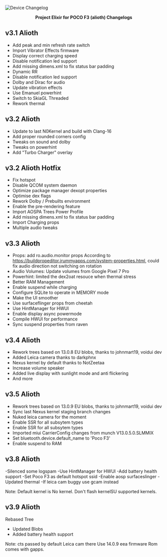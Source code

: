 ![Device Changelog](https://i.imgur.com/C0Wcdr5.png)
<p align="center">
<b>Project Elixir for POCO F3 (alioth) Changelogs</b>
</p>
  
## v3.1 Alioth

- Add peak and min refresh rate switch
- Import Vibrator Effects firmware
- Display correct charging speed
- Disable notification led support
- Add missing dimens.xml to fix status bar padding
- Dynamic RR
- Disable notification led support
- Dolby and Dirac for audio
- Update vibration effects
- Use Emanuel powerhint
- Switch to SkiaGL Threaded
- Rework thermal

## v3.2 Alioth

- Update to last N0Kernel and build with Clang-16
- Add proper rounded corners config 
- Tweaks on sound and dolby
- Tweaks on powerhint
- Add "Turbo Charger" overlay

## v3.2 Alioth Hotfix

- Fix hotspot
- Disable QCOM system daemon
- Optimize package manager dexopt properties
- Optimise dex flags
- Rework Dolby / Prebuilts environment
- Enable the pre-rendering feature
- Import AOSPA Trees Power Profile
- Add missing dimens.xml to fix status bar padding
- Import Charging props
- Multiple audio tweaks

## v3.3 Alioth

- Props: add ro.audio.monitor props According to https://buildpropeditor.jrummyapps.com/system-properties.html, could fix audio direction not switching on rotation
- Audio Volumes: Update volumes from Google Pixel 7 Pro
- Powerhint: limited the dex2oat resouce when thermal stress
- Better RAM Management
- Enable suspend while charging 
- Configure SQLite to operate in MEMORY mode
- Make the UI smoother
- Use surfaceflinger props from cheetah
- Use HintManager for HWUI 
- Enable display async powermode 
- Compile HWUI for performance 
- Sync suspend properties from raven

## v3.4 Alioth

- Rework trees based on 13.0.8 EU blobs, thanks to johnmart19, voidui dev
- Added Leica camera thanks to darkphnx
- Nexus kernel by default thanks to NotZeetaa
- Increase volume speaker
- Added live display with sunlight mode and anti flickering
- And more

## v3.5 Alioth

- Rework trees based on 13.0.9 EU blobs, thanks to johnmart19, voidui dev
- Sync last Nexus kernel staging branch changes
- Nuked leica camera for the moment
- Enable SSR for all subsytem types
- Enable SSR for all subsytem types
- Imported miui CarrierConfig changes from munch V13.0.5.0.SLMMIX
- Set bluetooth.device.default_name to 'Poco F3'
- Enable suspend to RAM

## v3.8 Alioth
-Silenced some logspam
-Use HintManager for HWUI
-Add battery health support
-Set Poco F3 as default hotspot ssid
-Enable aosp surfaceslinger
-Updated thermal
-If leica cam buggy use gcam instead

Note: Default kernel is No kernel. Don't flash kernelSU supported kernels.

## v3.9 Alioth
Rebased Tree
- Updated Blobs 
- Added battery health support

Note:
cts passed by default
Leica cam there
Use 14.0.9 eea firmware
Rom comes with gapps.
